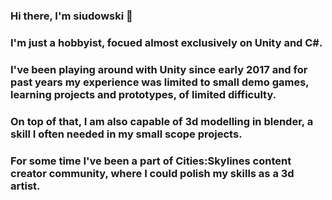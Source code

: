 ### Hi there, I'm siudowski 👋

### I'm just a hobbyist, focued almost exclusively on Unity and C#.

### I've been playing around with Unity since early 2017 and for past years my experience was limited to small demo games, learning projects and prototypes, of limited difficulty.
### On top of that, I am also capable of 3d modelling in blender, a skill I often needed in my small scope projects.
### For some time I've been a part of Cities:Skylines content creator community, where I could polish my skills as a 3d artist. 

<!--
**siudowski/siudowski** is a ✨ _special_ ✨ repository because its `README.md` (this file) appears on your GitHub profile.

Here are some ideas to get you started:

- 🔭 I’m currently working on ...
- 🌱 I’m currently learning ...
- 👯 I’m looking to collaborate on ...
- 🤔 I’m looking for help with ...
- 💬 Ask me about ...
- 📫 How to reach me: ...
- 😄 Pronouns: ...
- ⚡ Fun fact: ...
-->
